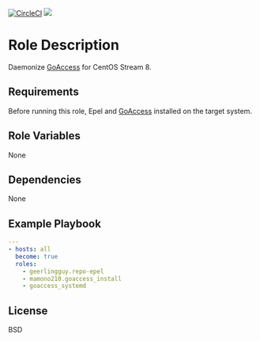 [![CircleCI](https://circleci.com/gh/ansible-roles-mamono210/goaccess_systemd/tree/main.svg?style=svg)](https://circleci.com/gh/ansible-roles-mamono210/goaccess_systemd/tree/main)
[![](https://github.com/ansible-roles-mamono210/goaccess_systemd/workflows/build/badge.svg)](https://github.com/ansible-roles-mamono210/goaccess_systemd/actions?query=workflow%3Abuild)

Role Description
=========

Daemonize [GoAccess](https://goaccess.io) for CentOS Stream 8.

Requirements
------------

Before running this role, Epel and [GoAccess](https://goaccess.io) installed on the target system.

Role Variables
--------------

None

Dependencies
------------

None

Example Playbook
----------------

```YAML
---
- hosts: all
  become: true
  roles:
    - geerlingguy.repo-epel
    - mamono210.goaccess_install
    - goaccess_systemd
```

License
-------

BSD
